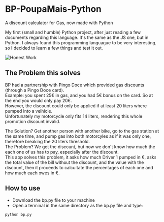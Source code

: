 # BP-PoupaMais-Python
A discount calculator for Gas, now made with Python

My first (small and humble) Python project, after just reading a few documents regarding this language. It's the same as the JS one, but in Python. I always found this programming languague to be very interesting, so I decided to learn a few things and test it out.

![Honest Work](https://i.kym-cdn.com/entries/icons/mobile/000/028/021/work.jpg)

## The Problem this solves
BP had a partnership with Pingo Doce which provided gas discounts (through a Pingo Doce card).<br/>
Example: you spent 25€ in gas, and you had 5€ bonus on the card. So at the end you would only pay 20€.<br/>
However, the discount could only be applied if at least 20 liters where pumped into a veihicle.<br/>
Unfortunately my motorcycle only fits 14 liters, rendering this whole promotion discount invalid.<br/>

The Solution? Get another person with another bike, go to the gas station at the same time, and pump gas into both motorcyles as if it was only one, therefore breaking the 20 liters threshold.<br/>
The Problem? We get the discount, but now we don't know how much the each one of us has to pay, especially after the discount.<br/>
This app solves this problem, it asks how much Driver 1 pumped in €, asks the total value of the bill without the discount, and the value with the discount, then it proceeds to calcultate the percentages of each one and how much each owes in €.

## How to use
 - Download the bp.py file to your machine
 - Open a terminal in the same directory as the bp.py file and type:
```
python bp.py
```

